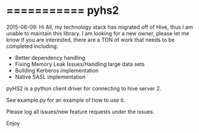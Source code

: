 ===========
pyhs2
===========

2015-06-09: Hi All, my technology stack has migrated off of Hive, thus I am unable to maintain this library. I am looking for a new owner, please let me know if you are interested, there are a TON of work that needs to be completed including:
- Better dependency handling
- Fixing Memory Leak Issues/Handling large data sets
- Building Kerberos implementation
- Native SASL implementation

pyHS2 is a python client driver for connecting to hive server 2.

See example.py for an example of how to use it.

Please log all issues/new feature requests under the issues.

Enjoy